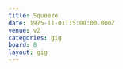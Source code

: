 ```yaml
---
title: Squeeze
date: 1975-11-01T15:00:00.000Z
venue: v2
categories: gig
board: 8
layout: gig
---
```

